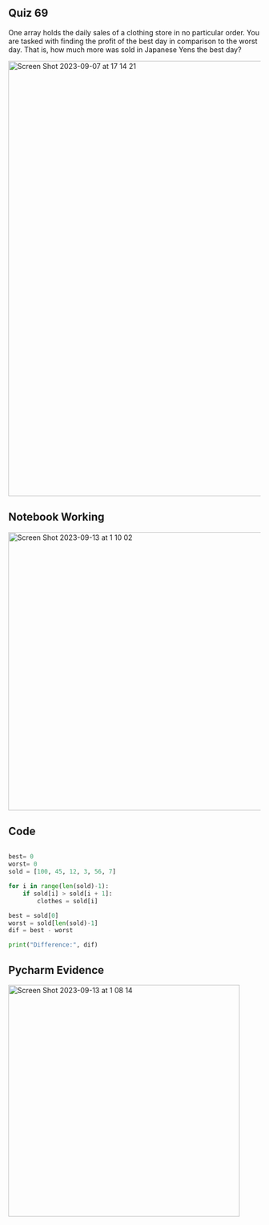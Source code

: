 ## Quiz 69
One array holds the daily sales of a clothing store in no particular order. You are tasked with finding the profit of the best day in comparison to the worst day. That is, how much more was sold in Japanese Yens the best day?

<img width="868" alt="Screen Shot 2023-09-07 at 17 14 21" src="https://github.com/DaniSofiaG/year_2/assets/111941990/a3217a0f-f0d3-48eb-95e8-d28f293a2839">

## Notebook Working
<img width="555" alt="Screen Shot 2023-09-13 at 1 10 02" src="https://github.com/DaniSofiaG/year_2/assets/111941990/4c316d2d-62f5-45d3-a20f-af619b449363">

## Code
```.py

best= 0
worst= 0
sold = [100, 45, 12, 3, 56, 7]

for i in range(len(sold)-1):
    if sold[i] > sold[i + 1]:
        clothes = sold[i]

best = sold[0]
worst = sold[len(sold)-1]
dif = best - worst

print("Difference:", dif)
```

## Pycharm Evidence
<img width="462" alt="Screen Shot 2023-09-13 at 1 08 14" src="https://github.com/DaniSofiaG/year_2/assets/111941990/2d20f146-1824-4594-a45f-420c6657a79a">
